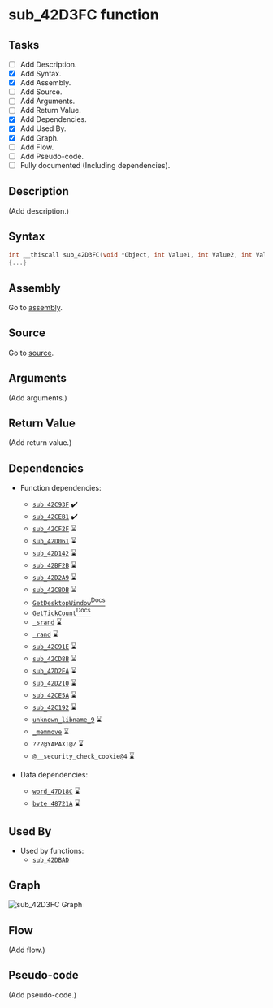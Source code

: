 # sub_42D3FC function

## Tasks

- [ ] Add Description.
- [X] Add Syntax.
- [X] Add Assembly.
- [ ] Add Source.
- [ ] Add Arguments.
- [ ] Add Return Value.
- [X] Add Dependencies.
- [X] Add Used By.
- [X] Add Graph.
- [ ] Add Flow.
- [ ] Add Pseudo-code.
- [ ] Fully documented (Including dependencies).

## Description

(Add description.)

## Syntax

```c
int __thiscall sub_42D3FC(void *Object, int Value1, int Value2, int Value3, int Value4)
{...}
```

## Assembly

Go to [assembly](../asm/sub_42D3FC.asm).

## Source

Go to [source](../cc/sub_42D3FC.cc).

## Arguments

(Add arguments.)

## Return Value

(Add return value.)

## Dependencies

* Function dependencies:
  * [`sub_42C93F`](sub_42C93F.md) ✔️
  * [`sub_42CEB1`](sub_42CEB1.md) ✔️
  * [`sub_42CF2F`](sub_42CF2F.md) ⌛
  * [`sub_42D061`](sub_42D061.md) ⌛
  * [`sub_42D142`](sub_42D142.md) ⌛
  * [`sub_42BF2B`](sub_42BF2B.md) ⌛
  * [`sub_42D2A9`](sub_42D2A9.md) ⌛
  * [`sub_42C8DB`](sub_42C8DB.md) ⌛
  * [`GetDesktopWindow`<sup>Docs</sup>](https://docs.microsoft.com/en-us/windows/win32/api/winuser/nf-winuser-getdesktopwindow)
  * [`GetTickCount`<sup>Docs</sup>](https://docs.microsoft.com/en-us/windows/win32/api/sysinfoapi/nf-sysinfoapi-gettickcount)
  * [`_srand`](_srand.md) ⌛
  * [`_rand`](_rand.md) ⌛
  * [`sub_42C91E`](sub_42C91E.md) ⌛
  * [`sub_42CD8B`](sub_42CD8B.md) ⌛
  * [`sub_42D2EA`](sub_42D2EA.md) ⌛
  * [`sub_42D210`](sub_42D210.md) ⌛
  * [`sub_42CE5A`](sub_42CE5A.md) ⌛
  * [`sub_42C192`](sub_42C192.md) ⌛
  * [`unknown_libname_9`](unknown_libname_9.md) ⌛
  * [`_memmove`](_memmove.md) ⌛
  * `??2@YAPAXI@Z` ⌛
  * `@__security_check_cookie@4` ⌛


* Data dependencies:
  * [`word_47D18C`](word_47D18C.md) ⌛
  * [`byte_48721A`](byte_48721A.md) ⌛

## Used By

* Used by functions:
  * [`sub_42DBAD`](../md/sub_42DBAD.md)

## Graph

![sub_42D3FC Graph](../svg/sub_42D3FC.svg "sub_42D3FC Graph")

## Flow

(Add flow.)

## Pseudo-code

(Add pseudo-code.)
